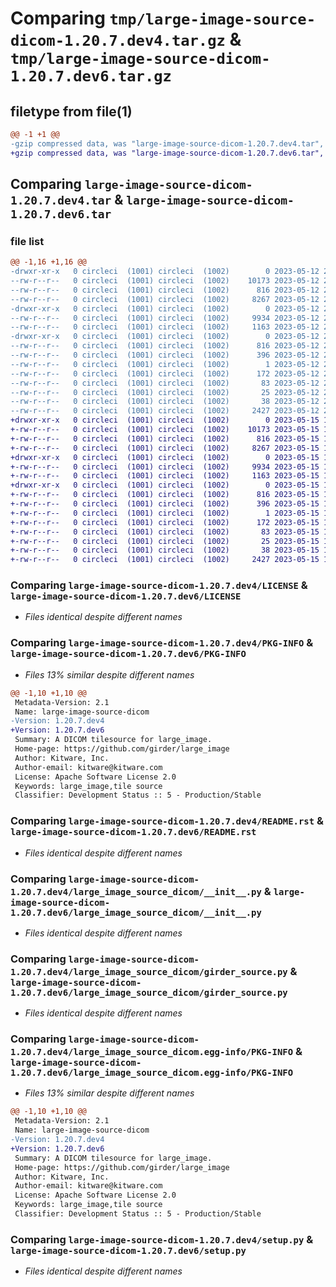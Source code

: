 # Comparing `tmp/large-image-source-dicom-1.20.7.dev4.tar.gz` & `tmp/large-image-source-dicom-1.20.7.dev6.tar.gz`

## filetype from file(1)

```diff
@@ -1 +1 @@
-gzip compressed data, was "large-image-source-dicom-1.20.7.dev4.tar", last modified: Fri May 12 21:07:49 2023, max compression
+gzip compressed data, was "large-image-source-dicom-1.20.7.dev6.tar", last modified: Mon May 15 12:35:36 2023, max compression
```

## Comparing `large-image-source-dicom-1.20.7.dev4.tar` & `large-image-source-dicom-1.20.7.dev6.tar`

### file list

```diff
@@ -1,16 +1,16 @@
-drwxr-xr-x   0 circleci  (1001) circleci  (1002)        0 2023-05-12 21:07:49.452375 large-image-source-dicom-1.20.7.dev4/
--rw-r--r--   0 circleci  (1001) circleci  (1002)    10173 2023-05-12 21:07:49.000000 large-image-source-dicom-1.20.7.dev4/LICENSE
--rw-r--r--   0 circleci  (1001) circleci  (1002)      816 2023-05-12 21:07:49.452375 large-image-source-dicom-1.20.7.dev4/PKG-INFO
--rw-r--r--   0 circleci  (1001) circleci  (1002)     8267 2023-05-12 21:07:49.000000 large-image-source-dicom-1.20.7.dev4/README.rst
-drwxr-xr-x   0 circleci  (1001) circleci  (1002)        0 2023-05-12 21:07:49.452375 large-image-source-dicom-1.20.7.dev4/large_image_source_dicom/
--rw-r--r--   0 circleci  (1001) circleci  (1002)     9934 2023-05-12 21:07:00.000000 large-image-source-dicom-1.20.7.dev4/large_image_source_dicom/__init__.py
--rw-r--r--   0 circleci  (1001) circleci  (1002)     1163 2023-05-12 21:07:00.000000 large-image-source-dicom-1.20.7.dev4/large_image_source_dicom/girder_source.py
-drwxr-xr-x   0 circleci  (1001) circleci  (1002)        0 2023-05-12 21:07:49.452375 large-image-source-dicom-1.20.7.dev4/large_image_source_dicom.egg-info/
--rw-r--r--   0 circleci  (1001) circleci  (1002)      816 2023-05-12 21:07:49.000000 large-image-source-dicom-1.20.7.dev4/large_image_source_dicom.egg-info/PKG-INFO
--rw-r--r--   0 circleci  (1001) circleci  (1002)      396 2023-05-12 21:07:49.000000 large-image-source-dicom-1.20.7.dev4/large_image_source_dicom.egg-info/SOURCES.txt
--rw-r--r--   0 circleci  (1001) circleci  (1002)        1 2023-05-12 21:07:49.000000 large-image-source-dicom-1.20.7.dev4/large_image_source_dicom.egg-info/dependency_links.txt
--rw-r--r--   0 circleci  (1001) circleci  (1002)      172 2023-05-12 21:07:49.000000 large-image-source-dicom-1.20.7.dev4/large_image_source_dicom.egg-info/entry_points.txt
--rw-r--r--   0 circleci  (1001) circleci  (1002)       83 2023-05-12 21:07:49.000000 large-image-source-dicom-1.20.7.dev4/large_image_source_dicom.egg-info/requires.txt
--rw-r--r--   0 circleci  (1001) circleci  (1002)       25 2023-05-12 21:07:49.000000 large-image-source-dicom-1.20.7.dev4/large_image_source_dicom.egg-info/top_level.txt
--rw-r--r--   0 circleci  (1001) circleci  (1002)       38 2023-05-12 21:07:49.452375 large-image-source-dicom-1.20.7.dev4/setup.cfg
--rw-r--r--   0 circleci  (1001) circleci  (1002)     2427 2023-05-12 21:07:00.000000 large-image-source-dicom-1.20.7.dev4/setup.py
+drwxr-xr-x   0 circleci  (1001) circleci  (1002)        0 2023-05-15 12:35:36.731111 large-image-source-dicom-1.20.7.dev6/
+-rw-r--r--   0 circleci  (1001) circleci  (1002)    10173 2023-05-15 12:35:36.000000 large-image-source-dicom-1.20.7.dev6/LICENSE
+-rw-r--r--   0 circleci  (1001) circleci  (1002)      816 2023-05-15 12:35:36.731111 large-image-source-dicom-1.20.7.dev6/PKG-INFO
+-rw-r--r--   0 circleci  (1001) circleci  (1002)     8267 2023-05-15 12:35:36.000000 large-image-source-dicom-1.20.7.dev6/README.rst
+drwxr-xr-x   0 circleci  (1001) circleci  (1002)        0 2023-05-15 12:35:36.731111 large-image-source-dicom-1.20.7.dev6/large_image_source_dicom/
+-rw-r--r--   0 circleci  (1001) circleci  (1002)     9934 2023-05-15 12:34:47.000000 large-image-source-dicom-1.20.7.dev6/large_image_source_dicom/__init__.py
+-rw-r--r--   0 circleci  (1001) circleci  (1002)     1163 2023-05-15 12:34:47.000000 large-image-source-dicom-1.20.7.dev6/large_image_source_dicom/girder_source.py
+drwxr-xr-x   0 circleci  (1001) circleci  (1002)        0 2023-05-15 12:35:36.731111 large-image-source-dicom-1.20.7.dev6/large_image_source_dicom.egg-info/
+-rw-r--r--   0 circleci  (1001) circleci  (1002)      816 2023-05-15 12:35:36.000000 large-image-source-dicom-1.20.7.dev6/large_image_source_dicom.egg-info/PKG-INFO
+-rw-r--r--   0 circleci  (1001) circleci  (1002)      396 2023-05-15 12:35:36.000000 large-image-source-dicom-1.20.7.dev6/large_image_source_dicom.egg-info/SOURCES.txt
+-rw-r--r--   0 circleci  (1001) circleci  (1002)        1 2023-05-15 12:35:36.000000 large-image-source-dicom-1.20.7.dev6/large_image_source_dicom.egg-info/dependency_links.txt
+-rw-r--r--   0 circleci  (1001) circleci  (1002)      172 2023-05-15 12:35:36.000000 large-image-source-dicom-1.20.7.dev6/large_image_source_dicom.egg-info/entry_points.txt
+-rw-r--r--   0 circleci  (1001) circleci  (1002)       83 2023-05-15 12:35:36.000000 large-image-source-dicom-1.20.7.dev6/large_image_source_dicom.egg-info/requires.txt
+-rw-r--r--   0 circleci  (1001) circleci  (1002)       25 2023-05-15 12:35:36.000000 large-image-source-dicom-1.20.7.dev6/large_image_source_dicom.egg-info/top_level.txt
+-rw-r--r--   0 circleci  (1001) circleci  (1002)       38 2023-05-15 12:35:36.731111 large-image-source-dicom-1.20.7.dev6/setup.cfg
+-rw-r--r--   0 circleci  (1001) circleci  (1002)     2427 2023-05-15 12:34:47.000000 large-image-source-dicom-1.20.7.dev6/setup.py
```

### Comparing `large-image-source-dicom-1.20.7.dev4/LICENSE` & `large-image-source-dicom-1.20.7.dev6/LICENSE`

 * *Files identical despite different names*

### Comparing `large-image-source-dicom-1.20.7.dev4/PKG-INFO` & `large-image-source-dicom-1.20.7.dev6/PKG-INFO`

 * *Files 13% similar despite different names*

```diff
@@ -1,10 +1,10 @@
 Metadata-Version: 2.1
 Name: large-image-source-dicom
-Version: 1.20.7.dev4
+Version: 1.20.7.dev6
 Summary: A DICOM tilesource for large_image.
 Home-page: https://github.com/girder/large_image
 Author: Kitware, Inc.
 Author-email: kitware@kitware.com
 License: Apache Software License 2.0
 Keywords: large_image,tile source
 Classifier: Development Status :: 5 - Production/Stable
```

### Comparing `large-image-source-dicom-1.20.7.dev4/README.rst` & `large-image-source-dicom-1.20.7.dev6/README.rst`

 * *Files identical despite different names*

### Comparing `large-image-source-dicom-1.20.7.dev4/large_image_source_dicom/__init__.py` & `large-image-source-dicom-1.20.7.dev6/large_image_source_dicom/__init__.py`

 * *Files identical despite different names*

### Comparing `large-image-source-dicom-1.20.7.dev4/large_image_source_dicom/girder_source.py` & `large-image-source-dicom-1.20.7.dev6/large_image_source_dicom/girder_source.py`

 * *Files identical despite different names*

### Comparing `large-image-source-dicom-1.20.7.dev4/large_image_source_dicom.egg-info/PKG-INFO` & `large-image-source-dicom-1.20.7.dev6/large_image_source_dicom.egg-info/PKG-INFO`

 * *Files 13% similar despite different names*

```diff
@@ -1,10 +1,10 @@
 Metadata-Version: 2.1
 Name: large-image-source-dicom
-Version: 1.20.7.dev4
+Version: 1.20.7.dev6
 Summary: A DICOM tilesource for large_image.
 Home-page: https://github.com/girder/large_image
 Author: Kitware, Inc.
 Author-email: kitware@kitware.com
 License: Apache Software License 2.0
 Keywords: large_image,tile source
 Classifier: Development Status :: 5 - Production/Stable
```

### Comparing `large-image-source-dicom-1.20.7.dev4/setup.py` & `large-image-source-dicom-1.20.7.dev6/setup.py`

 * *Files identical despite different names*

